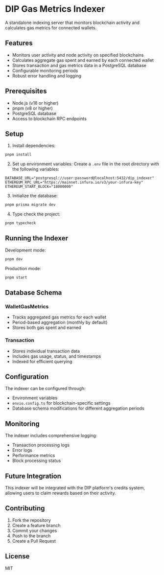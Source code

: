 # DIP Gas Metrics Indexer

A standalone indexing server that monitors blockchain activity and calculates gas metrics for connected wallets.

## Features

- Monitors user activity and node activity on specified blockchains
- Calculates aggregate gas spent and earned by each connected wallet
- Stores transaction and gas metrics data in a PostgreSQL database
- Configurable monitoring periods
- Robust error handling and logging

## Prerequisites

- Node.js (v18 or higher)
- pnpm (v8 or higher)
- PostgreSQL database
- Access to blockchain RPC endpoints

## Setup

1. Install dependencies:
```bash
pnpm install
```

2. Set up environment variables:
Create a `.env` file in the root directory with the following variables:
```
DATABASE_URL="postgresql://user:password@localhost:5432/dip_indexer"
ETHEREUM_RPC_URL="https://mainnet.infura.io/v3/your-infura-key"
ETHEREUM_START_BLOCK="18000000"
```

3. Initialize the database:
```bash
pnpm prisma migrate dev
```

4. Type check the project:
```bash
pnpm typecheck
```

## Running the Indexer

Development mode:
```bash
pnpm dev
```

Production mode:
```bash
pnpm start
```

## Database Schema

### WalletGasMetrics
- Tracks aggregated gas metrics for each wallet
- Period-based aggregation (monthly by default)
- Stores both gas spent and earned

### Transaction
- Stores individual transaction data
- Includes gas usage, status, and timestamps
- Indexed for efficient querying

## Configuration

The indexer can be configured through:
- Environment variables
- `envio.config.ts` for blockchain-specific settings
- Database schema modifications for different aggregation periods

## Monitoring

The indexer includes comprehensive logging:
- Transaction processing logs
- Error logs
- Performance metrics
- Block processing status

## Future Integration

This indexer will be integrated with the DIP platform's credits system, allowing users to claim rewards based on their activity.

## Contributing

1. Fork the repository
2. Create a feature branch
3. Commit your changes
4. Push to the branch
5. Create a Pull Request

## License

MIT 